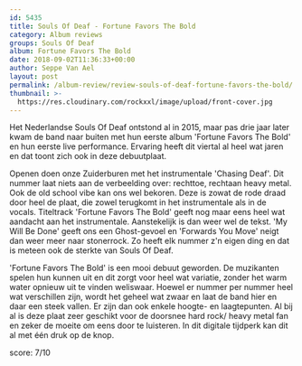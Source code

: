 ```yaml
---
id: 5435
title: Souls Of Deaf - Fortune Favors The Bold
category: Album reviews
groups: Souls Of Deaf
album: Fortune Favors The Bold
date: 2018-09-02T11:36:33+00:00
author: Seppe Van Ael
layout: post
permalink: /album-review/review-souls-of-deaf-fortune-favors-the-bold/
thumbnail: >-
  https://res.cloudinary.com/rockxxl/image/upload/front-cover.jpg
---
```

Het Nederlandse Souls Of Deaf ontstond al in 2015, maar pas drie jaar later kwam de band naar buiten met hun eerste album 'Fortune Favors The Bold' en hun eerste live performance. Ervaring heeft dit viertal al heel wat jaren en dat toont zich ook in deze debuutplaat.

Openen doen onze Zuiderburen met het instrumentale 'Chasing Deaf'. Dit nummer laat niets aan de verbeelding over: rechttoe, rechtaan heavy metal. Ook de old school vibe kan ons wel bekoren. Deze is zowat de rode draad door heel de plaat, die zowel terugkomt in het instrumentale als in de vocals. Titeltrack 'Fortune Favors The Bold' geeft nog maar eens heel wat aandacht aan het instrumentale. Aanstekelijk is dan weer wel de tekst. 'My Will Be Done' geeft ons een Ghost-gevoel en 'Forwards You Move' neigt dan weer meer naar stonerrock. Zo heeft elk nummer z'n eigen ding en dat is meteen ook de sterkte van Souls Of Deaf.

'Fortune Favors The Bold' is een mooi debuut geworden. De muzikanten spelen hun kunnen uit en dit zorgt voor heel wat variatie, zonder het warm water opnieuw uit te vinden weliswaar. Hoewel er nummer per nummer heel wat verschillen zijn, wordt het geheel wat zwaar en laat de band hier en daar een steek vallen. Er zijn dan ook enkele hoogte- en laagtepunten. Al bij al is deze plaat zeer geschikt voor de doorsnee hard rock/ heavy metal fan en zeker de moeite om eens door te luisteren. In dit digitale tijdperk kan dit al met één druk op de knop.

score: 7/10
